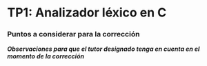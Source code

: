 # TP1: Analizador léxico en C

### Puntos a considerar para la corrección

***Observaciones para que el tutor designado tenga en cuenta en el momento de la corrección***
